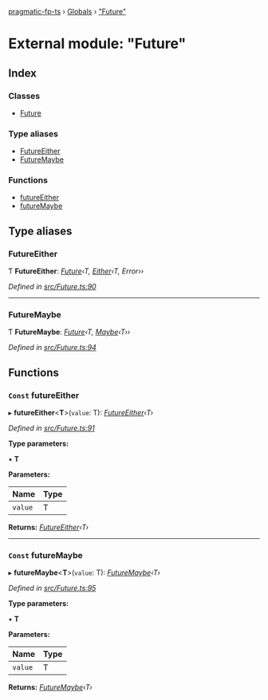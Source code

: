 [pragmatic-fp-ts](../README.md) › [Globals](../globals.md) › ["Future"](_future_.md)

# External module: "Future"

## Index

### Classes

* [Future](../classes/_future_.future.md)

### Type aliases

* [FutureEither](_future_.md#futureeither)
* [FutureMaybe](_future_.md#futuremaybe)

### Functions

* [futureEither](_future_.md#const-futureeither)
* [futureMaybe](_future_.md#const-futuremaybe)

## Type aliases

###  FutureEither

Ƭ **FutureEither**: *[Future](../classes/_future_.future.md)‹T, [Either](_either_.md#either)‹T, Error››*

*Defined in [src/Future.ts:90](https://github.com/hermann-p/pragmatic-fp-ts/blob/ff16101/src/Future.ts#L90)*

___

###  FutureMaybe

Ƭ **FutureMaybe**: *[Future](../classes/_future_.future.md)‹T, [Maybe](_maybe_.md#maybe)‹T››*

*Defined in [src/Future.ts:94](https://github.com/hermann-p/pragmatic-fp-ts/blob/ff16101/src/Future.ts#L94)*

## Functions

### `Const` futureEither

▸ **futureEither**<**T**>(`value`: T): *[FutureEither](_future_.md#futureeither)‹T›*

*Defined in [src/Future.ts:91](https://github.com/hermann-p/pragmatic-fp-ts/blob/ff16101/src/Future.ts#L91)*

**Type parameters:**

▪ **T**

**Parameters:**

Name | Type |
------ | ------ |
`value` | T |

**Returns:** *[FutureEither](_future_.md#futureeither)‹T›*

___

### `Const` futureMaybe

▸ **futureMaybe**<**T**>(`value`: T): *[FutureMaybe](_future_.md#futuremaybe)‹T›*

*Defined in [src/Future.ts:95](https://github.com/hermann-p/pragmatic-fp-ts/blob/ff16101/src/Future.ts#L95)*

**Type parameters:**

▪ **T**

**Parameters:**

Name | Type |
------ | ------ |
`value` | T |

**Returns:** *[FutureMaybe](_future_.md#futuremaybe)‹T›*
